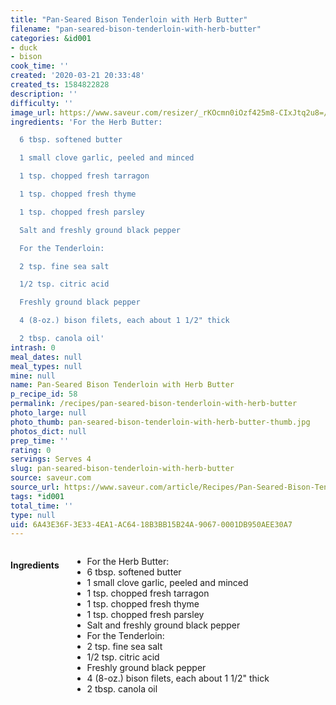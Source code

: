 ```yaml
---
title: "Pan-Seared Bison Tenderloin with Herb Butter"
filename: "pan-seared-bison-tenderloin-with-herb-butter"
categories: &id001
- duck
- bison
cook_time: ''
created: '2020-03-21 20:33:48'
created_ts: 1584822828
description: ''
difficulty: ''
image_url: https://www.saveur.com/resizer/_rKOcmn0iOzf425m8-CIxJtq2u8=/250x250/arc-anglerfish-arc2-prod-bonnier.s3.amazonaws.com/public/Y56RXRQETVHJG5NA4NEQA3DJ3M.jpg
ingredients: 'For the Herb Butter:

  6 tbsp. softened butter

  1 small clove garlic, peeled and minced

  1 tsp. chopped fresh tarragon

  1 tsp. chopped fresh thyme

  1 tsp. chopped fresh parsley

  Salt and freshly ground black pepper

  For the Tenderloin:

  2 tsp. fine sea salt

  1/2 tsp. citric acid

  Freshly ground black pepper

  4 (8-oz.) bison filets, each about 1 1/2" thick

  2 tbsp. canola oil'
intrash: 0
meal_dates: null
meal_types: null
mine: null
name: Pan-Seared Bison Tenderloin with Herb Butter
p_recipe_id: 58
permalink: /recipes/pan-seared-bison-tenderloin-with-herb-butter
photo_large: null
photo_thumb: pan-seared-bison-tenderloin-with-herb-butter-thumb.jpg
photos_dict: null
prep_time: ''
rating: 0
servings: Serves 4
slug: pan-seared-bison-tenderloin-with-herb-butter
source: saveur.com
source_url: https://www.saveur.com/article/Recipes/Pan-Seared-Bison-Tenderloin-with-Herb-Butter/
tags: *id001
total_time: ''
type: null
uid: 6A43E36F-3E33-4EA1-AC64-18B3BB15B24A-9067-0001DB950AEE30A7
---
```

<div class="large-8 medium-7 columns" id="writeup">	</div><!-- #writeup -->
</div><!-- #row-one -->
<div class="row" id="row-two">	<div class="medium-4 small-5 columns" id="ingredients"><h4>Ingredients</h4><div class="box box-ingredients content"><ul>
<li>For the Herb Butter:</li>
<li>6 tbsp. softened butter</li>
<li>1 small clove garlic, peeled and minced</li>
<li>1 tsp. chopped fresh tarragon</li>
<li>1 tsp. chopped fresh thyme</li>
<li>1 tsp. chopped fresh parsley</li>
<li>Salt and freshly ground black pepper</li>
<li>For the Tenderloin:</li>
<li>2 tsp. fine sea salt</li>
<li>1/2 tsp. citric acid</li>
<li>Freshly ground black pepper</li>
<li>4 (8-oz.) bison filets, each about 1 1/2&quot; thick</li>
<li>2 tbsp. canola oil</li>
</ul>
</div>	</div>	<div class="medium-6 small-7 columns" id="directions">	</div>